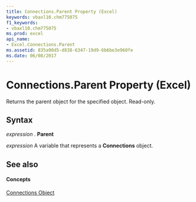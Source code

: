 ```yaml
---
title: Connections.Parent Property (Excel)
keywords: vbaxl10.chm775075
f1_keywords:
- vbaxl10.chm775075
ms.prod: excel
api_name:
- Excel.Connections.Parent
ms.assetid: 835a90d5-d838-6347-19d9-6b6be3e960fe
ms.date: 06/08/2017
---
```



# Connections.Parent Property (Excel)

Returns the parent object for the specified object. Read-only.


## Syntax

 _expression_ . **Parent**

 _expression_ A variable that represents a **Connections** object.


## See also


#### Concepts


[Connections Object](connections-object-excel.md)

